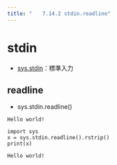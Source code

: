 ```yaml
---
title: "　　7.14.2 stdin.readline"
---
```


# stdin

* [sys.stdin](https://docs.python.org/ja/3/library/sys.html#sys.stdin)：標準入力

## readline

* sys.stdin.readline()

```text:入力
Hello world!
```

```python:サンプルコード
import sys
x = sys.stdin.readline().rstrip()
print(x)
```

```text:実行結果
Hello world!
```